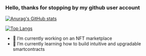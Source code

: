 ### Hello, thanks for stopping by my github user account


[![Anurag's GitHub stats](https://github-readme-stats.vercel.app/api?username=fentona)](https://github.com/anuraghazra/github-readme-stats)



[![Top Langs](https://github-readme-stats.vercel.app/api/top-langs/?username=fentona&langs_count=3)](https://github.com/anuraghazra/github-readme-stats)


- 🔭 I’m currently working on an NFT marketplace 
- 🌱 I’m currently learning how to build intuitive and upgradable smartcontracts


